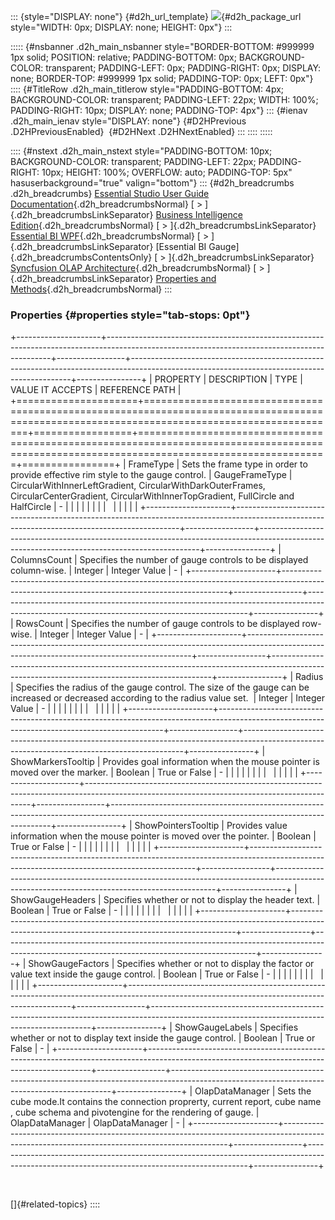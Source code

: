 ::: {style="DISPLAY: none"}
[](ms-xhelp:///?Id=d2h_url_template){#d2h_url_template} ![](!package_url!){#d2h_package_url style="WIDTH: 0px; DISPLAY: none; HEIGHT: 0px"}
:::

::::: {#nsbanner .d2h_main_nsbanner style="BORDER-BOTTOM: #999999 1px solid; POSITION: relative; PADDING-BOTTOM: 0px; BACKGROUND-COLOR: transparent; PADDING-LEFT: 0px; PADDING-RIGHT: 0px; DISPLAY: none; BORDER-TOP: #999999 1px solid; PADDING-TOP: 0px; LEFT: 0px"}
:::: {#TitleRow .d2h_main_titlerow style="PADDING-BOTTOM: 4px; BACKGROUND-COLOR: transparent; PADDING-LEFT: 22px; WIDTH: 100%; PADDING-RIGHT: 10px; DISPLAY: none; PADDING-TOP: 4px"}
::: {#ienav .d2h_main_ienav style="DISPLAY: none"}
[](ms-xhelp:///?Id=ca5280cd-5e8f-41e4-af2a-ce49201cf427){#D2HPrevious .D2HPreviousEnabled}  [](ms-xhelp:///?Id=fdce4e41-5921-4b14-95f6-22800e3f8019){#D2HNext .D2HNextEnabled}
:::
::::
:::::

:::: {#nstext .d2h_main_nstext style="PADDING-BOTTOM: 10px; BACKGROUND-COLOR: transparent; PADDING-LEFT: 22px; PADDING-RIGHT: 10px; HEIGHT: 100%; OVERFLOW: auto; PADDING-TOP: 5px" hasuserbackground="true" valign="bottom"}
::: {#d2h_breadcrumbs .d2h_breadcrumbs}
[Essential Studio User Guide Documentation](ms-xhelp:///?Id=12457748-09e3-4d74-a240-8e049cedf030){.d2h_breadcrumbsNormal} [ \> ]{.d2h_breadcrumbsLinkSeparator} [Business Intelligence Edition](ms-xhelp:///?Id=fdf33dd8-62b2-47b9-ad7b-fc50e590bca5){.d2h_breadcrumbsNormal} [ \> ]{.d2h_breadcrumbsLinkSeparator} [Essential BI WPF](ms-xhelp:///?Id=41e3d586-d922-4a01-8272-679fe4ae7343){.d2h_breadcrumbsNormal} [ \> ]{.d2h_breadcrumbsLinkSeparator} [Essential BI Gauge]{.d2h_breadcrumbsContentsOnly} [ \> ]{.d2h_breadcrumbsLinkSeparator} [Syncfusion OLAP Architecture](ms-xhelp:///?Id=16424c28-f194-45ab-bcc9-546a823babdb){.d2h_breadcrumbsNormal} [ \> ]{.d2h_breadcrumbsLinkSeparator} [Properties and Methods](ms-xhelp:///?Id=ca5280cd-5e8f-41e4-af2a-ce49201cf427){.d2h_breadcrumbsNormal}
:::

### Properties {#properties style="tab-stops: 0pt"}

+---------------------+----------------------------------------------------------------------------------------------------------------------------------------------+-----------------+---------------------------------------------------------------------------------------------------------------------------------------------+----------------+
| PROPERTY            | DESCRIPTION                                                                                                                                  | TYPE            | VALUE IT ACCEPTS                                                                                                                            | REFERENCE PATH |
+=====================+==============================================================================================================================================+=================+=============================================================================================================================================+================+
| FrameType           | Sets the frame type in order to provide effective rim style to the gauge control.                                                            | GaugeFrameType  | CircularWithInnerLeftGradient, CircularWithDarkOuterFrames, CircularCenterGradient, CircularWithInnerTopGradient, FullCircle and HalfCircle | \-             |
|                     |                                                                                                                                              |                 |                                                                                                                                             |                |
|                     |                                                                                                                                              |                 |                                                                                                                                             |                |
+---------------------+----------------------------------------------------------------------------------------------------------------------------------------------+-----------------+---------------------------------------------------------------------------------------------------------------------------------------------+----------------+
| ColumnsCount        | Specifies the number of gauge controls to be displayed column-wise.                                                                          | Integer         | Integer Value                                                                                                                               | \-             |
+---------------------+----------------------------------------------------------------------------------------------------------------------------------------------+-----------------+---------------------------------------------------------------------------------------------------------------------------------------------+----------------+
| RowsCount           | Specifies the number of gauge controls to be displayed row-wise.                                                                             | Integer         | Integer Value                                                                                                                               | \-             |
+---------------------+----------------------------------------------------------------------------------------------------------------------------------------------+-----------------+---------------------------------------------------------------------------------------------------------------------------------------------+----------------+
| Radius              | Specifies the radius of the gauge control. The size of the gauge can be increased or decreased according to the radius value set.            | Integer         | Integer Value                                                                                                                               | \-             |
|                     |                                                                                                                                              |                 |                                                                                                                                             |                |
|                     |                                                                                                                                              |                 |                                                                                                                                             |                |
+---------------------+----------------------------------------------------------------------------------------------------------------------------------------------+-----------------+---------------------------------------------------------------------------------------------------------------------------------------------+----------------+
| ShowMarkersTooltip  | Provides goal information when the mouse pointer is moved over the marker.                                                                   | Boolean         | True or False                                                                                                                               | \-             |
|                     |                                                                                                                                              |                 |                                                                                                                                             |                |
|                     |                                                                                                                                              |                 |                                                                                                                                             |                |
+---------------------+----------------------------------------------------------------------------------------------------------------------------------------------+-----------------+---------------------------------------------------------------------------------------------------------------------------------------------+----------------+
| ShowPointersTooltip | Provides value information when the mouse pointer is moved over the pointer.                                                                 | Boolean         | True or False                                                                                                                               | \-             |
|                     |                                                                                                                                              |                 |                                                                                                                                             |                |
|                     |                                                                                                                                              |                 |                                                                                                                                             |                |
+---------------------+----------------------------------------------------------------------------------------------------------------------------------------------+-----------------+---------------------------------------------------------------------------------------------------------------------------------------------+----------------+
| ShowGaugeHeaders    | Specifies whether or not to display the header text.                                                                                         | Boolean         | True or False                                                                                                                               | \-             |
|                     |                                                                                                                                              |                 |                                                                                                                                             |                |
|                     |                                                                                                                                              |                 |                                                                                                                                             |                |
+---------------------+----------------------------------------------------------------------------------------------------------------------------------------------+-----------------+---------------------------------------------------------------------------------------------------------------------------------------------+----------------+
| ShowGaugeFactors    | Specifies whether or not to display the factor or value text inside the gauge control.                                                       | Boolean         | True or False                                                                                                                               | \-             |
|                     |                                                                                                                                              |                 |                                                                                                                                             |                |
|                     |                                                                                                                                              |                 |                                                                                                                                             |                |
+---------------------+----------------------------------------------------------------------------------------------------------------------------------------------+-----------------+---------------------------------------------------------------------------------------------------------------------------------------------+----------------+
| ShowGaugeLabels     | Specifies whether or not to display text inside the gauge control.                                                                           | Boolean         | True or False                                                                                                                               | \-             |
+---------------------+----------------------------------------------------------------------------------------------------------------------------------------------+-----------------+---------------------------------------------------------------------------------------------------------------------------------------------+----------------+
| OlapDataManager     | Sets the cube mode.It contains the connection proprerty, current report, cube name , cube schema and pivotengine for the rendering of gauge. | OlapDataManager | OlapDataManager                                                                                                                             | \-             |
+---------------------+----------------------------------------------------------------------------------------------------------------------------------------------+-----------------+---------------------------------------------------------------------------------------------------------------------------------------------+----------------+

 

[]{#related-topics}
::::
